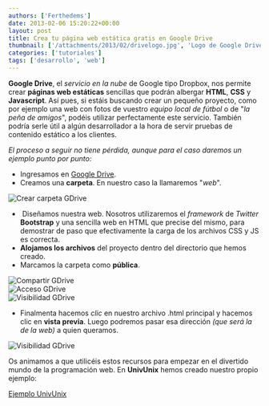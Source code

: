 ```yaml
---
authors: ['Ferthedems']
date: 2013-02-06 15:20:22+00:00
layout: post
title: Crea tu página web estática gratis en Google Drive
thumbnail: ['/attachments/2013/02/drivelogo.jpg', 'Logo de Google Drive']
categories: ['tutoriales']
tags: ['desarrollo', 'web']
---
```


**Google Drive**, el _servicio en la nube_ de Google tipo Dropbox, nos permite crear **páginas web estáticas** sencillas que podrán albergar **HTML**, **CSS** y **Javascript**. Así pues, si estáis buscando crear un pequeño proyecto, como por ejemplo una web con fotos de vuestro _equipo local de fútbol_ o de "_la peña de amigos_", podéis utilizar perfectamente este servicio. También podría serle útil a algún desarrollador a la hora de servir pruebas de contenido estático a los clientes.

_El proceso a seguir no tiene pérdida, aunque para el caso daremos un ejemplo punto por punto:_
  * Ingresamos en [Google Drive](https://drive.google.com/).
  * Creamos una **carpeta**. En nuestro caso la llamaremos "_web_".

  <img alt="Crear carpeta GDrive" src="/img/placeholder.gif" data-original="/attachments/2013/02/carpeta.png" class="img-responsive img-rounded lazy" style="margin: 0 auto; display: block">
  
  *  Diseñamos nuestra web. Nosotros utilizaremos el _framework_ de _Twitter_ **Bootstrap** y una sencilla web en HTML que precise del mismo, para demostrar de paso que efectivamente la carga de los archivos CSS y JS es correcta.
  * **Alojamos los archivos** del proyecto dentro del directorio que hemos creado.
  * Marcamos la carpeta como **pública**.

  <img alt="Compartir GDrive" src="/img/placeholder.gif" data-original="/attachments/2013/02/exportar.png" class="img-responsive img-rounded lazy" style="margin: 0 auto; display: block">

  <img alt="Acceso GDrive" src="/img/placeholder.gif" data-original="/attachments/2013/02/Captura-de-pantalla-de-2013-02-06-171238.png" class="img-responsive img-rounded lazy" style="margin: 0 auto; display: block">

  <img alt="Visibilidad GDrive" src="/img/placeholder.gif" data-original="/attachments/2013/02/Captura-de-pantalla-de-2013-02-06-171308.png" class="img-responsive img-rounded lazy" style="margin: 0 auto; display: block">
	
  * Finalmenta hacemos _clic_ en nuestro archivo .html principal y hacemos clic en **vista previa**. Luego podremos pasar esa dirección _(que será la de la web)_ a quien queramos.
  
   <img alt="Visibilidad GDrive" src="/img/placeholder.gif" data-original="/attachments/2013/02/Captura-de-pantalla-de-2013-02-06-172412.png" class="img-responsive img-rounded lazy" style="margin: 0 auto; display: block">

Os animamos a que utilicéis estos recursos para empezar en el divertido mundo de la programación web. En **UnivUnix** hemos creado nuestro propio ejemplo:

<a class="btn btn-primary" href="https://googledrive.com/host/0B2MNhdcsFEhiTER4N1h6TmxXUEU/index.html">Ejemplo UnivUnix</a>



